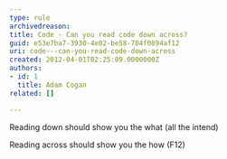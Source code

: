 ```yaml
---
type: rule
archivedreason: 
title: Code - Can you read code down across?
guid: e53e7ba7-3930-4e02-be58-704f0894af12
uri: code---can-you-read-code-down-across
created: 2012-04-01T02:25:09.0000000Z
authors:
- id: 1
  title: Adam Cogan
related: []

---
```



<p></p>
<p></p>
<p>Reading down should show you the what (all the intend)</p>
<p>Reading across should show you the how (F12)​</p>
<p></p>
<p></p>
<br><excerpt class='endintro'></excerpt><br>



